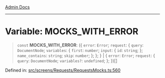 [Admin Docs](/)

***

# Variable: MOCKS\_WITH\_ERROR

> `const` **MOCKS\_WITH\_ERROR**: (\{ `error`: `Error`; `request`: \{ `query`: `DocumentNode`; `variables`: \{ `first`: `number`; `input`: \{ `id`: `string`; \}; `name_contains`: `string`; `skip`: `number`; \}; \}; \} \| \{ `error`: `Error`; `request`: \{ `query`: `DocumentNode`; `variables?`: `undefined`; \}; \})[]

Defined in: [src/screens/Requests/RequestsMocks.ts:560](https://github.com/PalisadoesFoundation/talawa-admin/blob/main/src/screens/Requests/RequestsMocks.ts#L560)
